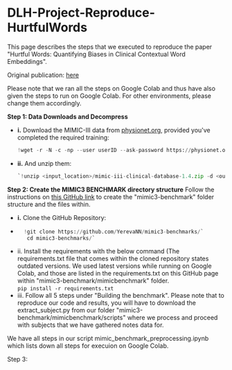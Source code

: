 # DLH-Project-Reproduce-HurtfulWords
This page describes the steps that we executed to reproduce the paper "Hurtful Words: Quantifying Biases in Clinical Contextual Word Embeddings".

Original publication: [here](https://https://dl.acm.org/doi/abs/10.1145/3368555.3384448) 


Please note that we ran all the steps on Google Colab and thus have also given the steps to run on Google Colab. For other environments, please change them accordingly.

**Step 1: Data Downloads and Decompress**

- **i.** Download the MIMIC-III data from [physionet.org](https://physionet.org/), provided you've completed the required training:   

  ```python
  !wget -r -N -c -np --user userID --ask-password https://physionet.org/files/mimiciii/1.4/

- **ii.** And unzip them:  

  ```python
  `!unzip <input_location>/mimic-iii-clinical-database-1.4.zip -d <output_location>`

**Step 2: Create the MIMIC3 BENCHMARK directory structure** 
Follow the instructions on [this GitHub link](https://github.com/YerevaNN/mimic3-benchmarks) to create the "mimic3-benchmark" folder structure and the files within.

- **i.** Clone the GitHub Repository:
- ```python
    !git clone https://github.com/YerevaNN/mimic3-benchmarks/`  
     cd mimic3-benchmarks/`

- ii. Install the requirements with  the below command (The requirements.txt file that comes within the cloned repository states outdated versions. We used latest versions while running on Google Colab, and those are listed in the requirements.txt on this GitHub page within "mimic3-benchmark/mimicbenchmark" folder.  
  `pip install -r requirements.txt` 
- iii. Follow all 5 steps under "Building the benchmark". Please note that to reproduce our code and results, you will have to download the extract_subject.py from our folder "mimic3-benchmark/mimicbenchmark/scripts" where we process and proceed with subjects that we have gathered notes data for.

We have all steps in our script mimic_benchmark_preprocessing.ipynb which lists down all steps for execuion on Google Colab.

  Step 3:
  
